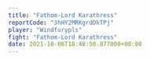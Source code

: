 ```yaml
---
title: "Fathom-Lord Karathress"
reportCode: "3hHY2MRKgrdDkTPj"
player: "Windfurypls"
fight: "Fathom-Lord Karathress"
date: 2021-10-06T18:48:50.877000+00:00
---
```

